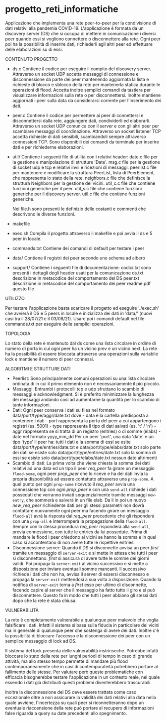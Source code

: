 # progetto_reti_informatiche
Applicazione che implementa una rete peer-to-peer per la condivisione di dati relativi alla pandemia COVID-19.
L'applicazione è formata da un discovery server (DS) che si occupa di mettere in comunicazione i diversi peer quando essi si vogliono connettere o disconnettere alla rete. Ogni peer poi ha la possibilità di inserire dati, richiederli agli altri peer ed effettuare delle elaborazioni su di essi.

CONTENUTO PROGETTO

 - ds.c
	Contiene il codice per eseguire il compito del discovery server.
	Attraverso un socket UDP accetta messaggi di connessione e disconnessione da parte dei peer mantenendo aggiornata la lista e richieste di blocco e sblocco della rete per mantenerla statica durante le operazioni  di flood.
    Accetta inoltre semplici comandi da tastiera per visualizzare informazioni sulla rete o per disconnettersi.
    Inoltre mantiene aggiornati i peer sulla data da considerarsi corrente per l'inserimento dei dati.
 - peer.c
    Contiene il codice per permettere ai peer di connettersi e disconnettersi dalla rete, aggiungere dati, condividerli ed elaborarli.
    Attraverso un socket UDP comunica con il server e con gli altri peer per scambiare messaggi di coordinazione.
    Attraverso un socket listener TCP accetta richieste di dati sensibili, scambiandoli sempre attraverso connessioni TCP. 
	Sono disponibili dei comandi da terminale per inserire dati e per richiederne elaborazioni.
 - util/
	Contiene i seguenti file di utilità con i relativi header:
		date.c          	file per la gestione e manipolazione di strutture 'Date'.
		msg.c           	file per la gestione di socket udp e tcp e relativi invii e ricezioni di messaggi.
		peerlist.c     	file per mantenere e modificare la struttura PeerList, lista di PeerElement, 
					che rappresenta lo stato della rete.
		neighbors.c     	file che definisce la struttura Neighbors per la gestione dei vicini.
		util_c.c        	file che contiene funzioni generiche per il peer.
		util_s.c        	file che contiene funzioni generiche per il discovery server.
		util.c          	file che contiene funzioni generiche.

	Nei file.h sono presenti le definizio delle costanti e commenti che descrivono le diverse funzioni.
 - makefile
 - exec.sh
	Compila il progetto attraverso il makefile e poi avvia il ds e 5 peer in locale.

 - commands.txt 
	Contiene dei comandi di default per testare i peer
 - data/
	Contiene il registri dei peer secondo uno schema ad albero
 - support/
	Contiene i seguenti file di documentazione:
		codici.txt		sono presenti i dettagli degli header usati per la comunicazione
		ds.txt		descrizione in metacodice del comportamento del DS
		peer.txt		descrizione in metacodice del comportamento dei peer
		readme.pdf	questo file
		
UTILIZZO

Per testare l'applicazione basta scaricare il progetto ed eseguire './exec.sh' che avvierà il DS e 5 peers in locale e inizializza dei dati in 'data/' (nuovi casi tra il 28/07/21 e il 03/08/21).
Usare poi i comandi default nel file commands.txt per eseguire delle semplici operazioni.
	
TOPOLOGIA

Lo stato della rete è mantenuto dal ds come una lista circolare in ordine di numero di porta in cui ogni peer ha un vicino prev e un vicino next. La rete ha la possibilità di essere bloccata attraverso una operazioni sulla variabile lock e mantiene il numero di peer connessi.

ALGORITMI E STRUTTURE DATI

 - Peerlist:
    Sono principalmente comuni operazioni su una lista circolare ordinata di in cui il primo elemento non è necessariamente il più piccolo.
 - Messaggi:
    Entrambi i protocolli tcp e udp sfruttano lo scambio di messaggi e acknowledgment. Si è preferito minimizzare la lunghezza dei messaggi andando così ad aumentarne la quantità per lo scambio di tante informazioni.
 - Dati:
    Ogni peer conserva i dati su files nel formato data/port/type/aggr/date.txt dove
        - data è la cartella predisposta a contenere i dati
        - port rappresenta la porta del peer a cui appartengono i registri (es. 5001)
        - type rappresenta il tipo di dati salvati (es. 't' / 'n')
        - aggr rappresenta se si tratta di un registro (entries) o di somme (elabs)
        - date nel formato yyyy_mm_dd
    Per un peer 'port', una data 'date' e un tipo 'type' il peer ha:
        tutti i dati e la somma di essi se esite data/port/type/entries/date.txt e data/port/type/elabs/date.txt
        solo parte dei dati se esiste solo data/port/type/entries/date.txt
        solo la somma di essi se esiste solo data/port/type/elabs/date.txt
        nessun dato altrimenti
 - Scambio di dati:
    La prima volta che viene chiesta la somma dei dati relativi ad una data ed un tipo il peer *req_peer* fa girare un messaggio `flood-some`, ogni peer *prop_peer* che lo riceve e ha dei dati invia la propria disponibilità ad essere contattato attraverso una `prop-some`. A quel punto per ogni `prop-some` ricevuto il *req_peer* avvia una connessione tcp con ogni *prop_peer* e con una `send-all` richiede i dati posseduti che verranno inviati sequenzialmente tramite messaggi `new-entry`, che sommerà e salverà in un file elab.
    Da li in poi un nuovo *new_req_peer* richiedente dati per gli stessi parametri non dovrà contattare nuovamente ogni peer ma facendo girare un messaggio `flood-all` avrà la risposta dal *req_peer* precedente che gli risponderà con una `prop-all` e interromperà la propagazione della `flood-all`. Sempre con la stessa procedura *req_peer* risponderà alla `send-all`, previa connessione, con tutte le entries da lui possedute.
    Prima di mandare le flood i peer chiedono ai vicini se hanno la somma e in quel caso si accontentano di non avere tutte le rispettive entries.
 - Disconnessione server:
    Quando il DS si disconnette avvisa un peer *first* tramite un messaggio di `server-exit` e si mette in attesa che tutti i peer si disconnettano. *first* si assicura di avere tutte le somme dei giorni validi. Poi propaga la `server-exit` al vicino successivo e si mette a disposizione per inviare eventuali somme mancanti. Il successivo richiede i dati che non ha, avvisa il server di essersi disconnesso e propaga la `server-exit` mettendosi a sua volta a disposizione. Quando la notifica di `server-exit` torna a *first* esso per ultimo di disconnette, facendo capire al server che il messaggio ha fatto tutto il giro e si può disconnettere.
    Questo fa in modo che tutti i peer abbiano gli stessi dati dopo che la rete è stata chiusa.

VULNERABILITÀ

La rete è completamente vulnerabile a qualunque peer malevolo che voglia falsificare i dati. Infatti il sistema si basa sulla fiducia in particolare dei vicini ma in generale di qualunque peer che sostenga di avere dei dati. Inoltre c'è la possibilità di bloccare l'accesso e la disconnessione dei peer con un semplice messaggio di lock ad DS. 

Il sistema del lock presenta delle vulnerabilità instrinseche. Potrebbe infatti bloccare lo stato della rete per lunghi periodi di tempo in caso di grande attività, ma allo stesso tempo permette di mandare più flood contemporaneamente che in casi di contemporateità potrebbero portare al fallimento delle stesse. Per valutare però queste problematiche con efficacia bisognerebbe testare l'applicazione in un contesto reale, nel quale essendo i dati già distribuiti questi problemi diventerebbero trascurabili.

Inoltre la disconnessione del DS deve essere trattata come caso eccezionale oltre a non assicurare la validità dei dati relativi alla data nella quale avviene, l'incertezza su quali peer si riconnetteranno dopo un eventuale riaccensione della rete può portare al recupero di informazioni false riguarda a query su date precedenti allo spegnimento.
